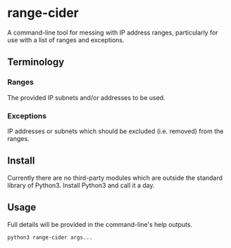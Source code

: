 # range-cider

A command-line tool for messing with IP address ranges, particularly for use with a list of ranges and exceptions.

## Terminology

### Ranges

The provided IP subnets and/or addresses to be used.

### Exceptions

IP addresses or subnets which should be excluded (i.e. removed) from the ranges.

## Install 

Currently there are no third-party modules which are outside the standard library of Python3. Install Python3 and call it a day.

## Usage

Full details will be provided in the command-line's help outputs. 

```
python3 range-cider args...
```
